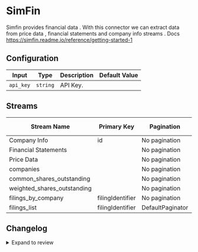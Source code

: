 # SimFin
Simfin provides financial data .
With this connector we can extract data from price data , financial statements and company info streams .
Docs https://simfin.readme.io/reference/getting-started-1

## Configuration

| Input | Type | Description | Default Value |
|-------|------|-------------|---------------|
| `api_key` | `string` | API Key.  |  |

## Streams
| Stream Name | Primary Key | Pagination | Supports Full Sync | Supports Incremental |
|-------------|-------------|------------|---------------------|----------------------|
| Company Info  | id | No pagination | ✅ |  ❌  |
| Financial Statements |  | No pagination | ✅ |  ❌  |
| Price Data |  | No pagination | ✅ |  ❌  |
| companies |  | No pagination | ✅ |  ❌  |
| common_shares_outstanding |  | No pagination | ✅ |  ❌  |
| weighted_shares_outstanding |  | No pagination | ✅ |  ❌  |
| filings_by_company | filingIdentifier | No pagination | ✅ |  ❌  |
| filings_list | filingIdentifier | DefaultPaginator | ✅ |  ❌  |

## Changelog

<details>
  <summary>Expand to review</summary>

| Version          | Date              | Pull Request | Subject        |
|------------------|-------------------|--------------|----------------|
| 0.0.13 | 2025-02-22 | [54509](https://github.com/airbytehq/airbyte/pull/54509) | Update dependencies |
| 0.0.12 | 2025-02-15 | [54074](https://github.com/airbytehq/airbyte/pull/54074) | Update dependencies |
| 0.0.11 | 2025-02-08 | [53578](https://github.com/airbytehq/airbyte/pull/53578) | Update dependencies |
| 0.0.10 | 2025-02-01 | [53084](https://github.com/airbytehq/airbyte/pull/53084) | Update dependencies |
| 0.0.9 | 2025-01-25 | [52401](https://github.com/airbytehq/airbyte/pull/52401) | Update dependencies |
| 0.0.8 | 2025-01-18 | [51949](https://github.com/airbytehq/airbyte/pull/51949) | Update dependencies |
| 0.0.7 | 2025-01-11 | [51397](https://github.com/airbytehq/airbyte/pull/51397) | Update dependencies |
| 0.0.6 | 2024-12-28 | [50776](https://github.com/airbytehq/airbyte/pull/50776) | Update dependencies |
| 0.0.5 | 2024-12-21 | [50306](https://github.com/airbytehq/airbyte/pull/50306) | Update dependencies |
| 0.0.4 | 2024-12-14 | [49790](https://github.com/airbytehq/airbyte/pull/49790) | Update dependencies |
| 0.0.3 | 2024-12-12 | [49390](https://github.com/airbytehq/airbyte/pull/49390) | Update dependencies |
| 0.0.2 | 2024-12-11 | [49118](https://github.com/airbytehq/airbyte/pull/49118) | Starting with this version, the Docker image is now rootless. Please note that this and future versions will not be compatible with Airbyte versions earlier than 0.64 |
| 0.0.1 | 2024-11-08 | | Initial release by [@ombhardwajj](https://github.com/ombhardwajj) via Connector Builder |

</details>
